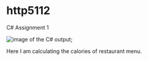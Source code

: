 # http5112
C# Assignment 1

![image of the C# output](./_ReadMe/SSC#.png);


Here I am calculating the calories of restaurant menu.